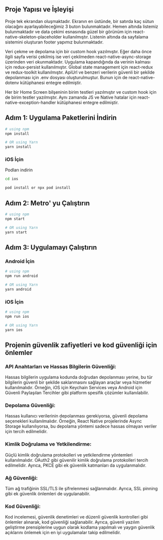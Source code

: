 ## Proje Yapısı ve İşleyişi

Proje tek ekrandan oluşmaktadır. Ekranın en üstünde, bir satırda kaç sütun olacağını ayarlayabileceğimiz 3 buton bulunmaktadır.
Hemen altında listemiz bulunmaktadır ve data çekimi esnasında güzel bir görünüm için react-native-skeleton-placeholder kullanılmıştır.
Listenin altında da sayfalama sistemini oluşturan footer yapımız bulunmaktadır.

Veri çekme ve depolama için bir custom hook yazılmıştır.
Eğer daha önce ilgili sayfa verisi çekilmiş ise veri çekilmeden react-native-async-storage üzerinden veri okunmaktadır.
Uygulama kapandığında da verinin kalması için redux-persist kullanılmıştır.
Global state management için react-redux ve redux-toolkit kullanılmıştır.
ApiUrl ve benzeri verilerin güvenli bir şekilde depolanması için .env dosyası oluşturulmuştur. Bunun için de react-native-dotenv kütüphanesi entegre edilmiştir.

Her bir Home Screen bilşeninin birim testleri yazılmıştır ve custom hook için de birim testler yazılmıştır.
Aynı zamanda JS ve Native hatalar için react-native-exception-handler kütüphanesi entegre edilmiştir.


## Adım 1: Uygulama Paketlerini İndirin

```bash
# using npm
npm install

# OR using Yarn
yarn install
```

### iOS İçin

Podları indirin

```bash
cd ios

pod install or npx pod install
```

## Adım 2: Metro' yu Çalıştırın

```bash
# using npm
npm start

# OR using Yarn
yarn start
```

## Adım 3: Uygulamayı Çalıştırın

### Android İçin

```bash
# using npm
npm run android

# OR using Yarn
yarn android
```

### iOS İçin

```bash
# using npm
npm run ios

# OR using Yarn
yarn ios
```

## Projenin güvenlik zafiyetleri ve kod güvenliği için önlemler

### API Anahtarları ve Hassas Bilgilerin Güvenliği:

Hassas bilgilerin uygulama kodunda doğrudan depolanması yerine, bu tür bilgilerin güvenli bir şekilde saklanmasını sağlayan araçlar veya hizmetler kullanılmalıdır. Örneğin, iOS için Keychain Services veya Android için Güvenli Paylaşılan Tercihler gibi platform spesifik çözümler kullanılabilir.

### Depolama Güvenliği:

Hassas kullanıcı verilerinin depolanması gerekiyorsa, güvenli depolama seçenekleri kullanılmalıdır. Örneğin, React Native projelerinde Async Storage kullanılıyorsa, bu depolama yöntemi sadece hassas olmayan veriler için tercih edilmelidir.

### Kimlik Doğrulama ve Yetkilendirme:

Güçlü kimlik doğrulama protokolleri ve yetkilendirme yöntemleri kullanılmalıdır. OAuth2 gibi güvenilir kimlik doğrulama protokolleri tercih edilmelidir. Ayrıca, PKCE gibi ek güvenlik katmanları da uygulanmalıdır.

### Ağ Güvenliği:

Tüm ağ trafiğinin SSL/TLS ile şifrelenmesi sağlanmalıdır. Ayrıca, SSL pinning gibi ek güvenlik önlemleri de uygulanabilir.

### Kod Güvenliği:

Kod incelemesi, güvenlik denetimleri ve düzenli güvenlik kontrolleri gibi önlemler alınarak, kod güvenliği sağlanabilir. Ayrıca, güvenli yazılım geliştirme prensiplerine uygun olarak kodlama yapılmalı ve yaygın güvenlik açıklarını önlemek için en iyi uygulamalar takip edilmelidir.
